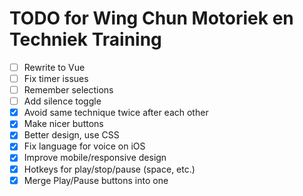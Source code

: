 # TODO for Wing Chun Motoriek en Techniek Training

- [ ] Rewrite to Vue
- [ ] Fix timer issues
- [ ] Remember selections
- [ ] Add silence toggle
- [x] Avoid same technique twice after each other
- [x] Make nicer buttons
- [x] Better design, use CSS
- [x] Fix language for voice on iOS
- [x] Improve mobile/responsive design
- [x] Hotkeys for play/stop/pause (space, etc.)
- [x] Merge Play/Pause buttons into one
